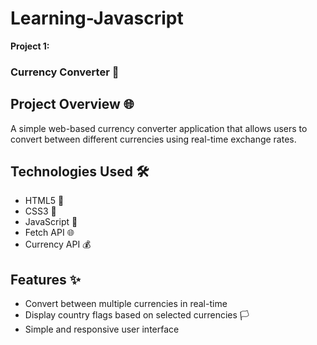 # Learning-Javascript
**Project 1:**
### Currency Converter 💱

## Project Overview 🌐
A simple web-based currency converter application that allows users to convert between different currencies using real-time exchange rates.
## Technologies Used 🛠️
- HTML5 📄
- CSS3 🎨
- JavaScript 🚀
- Fetch API 🌐
- Currency API 💰
## Features ✨
- Convert between multiple currencies in real-time
- Display country flags based on selected currencies 🏳️
- Simple and responsive user interface
